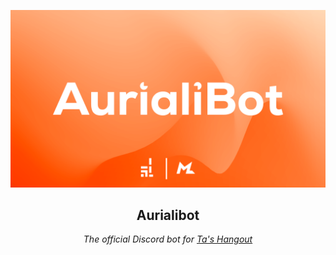 <div align="center">
  
![assets/Auri.png](/assets/AurialiBot.png)
## Aurialibot
*The official Discord bot for [Ta's Hangout](https://tashangout.vercel.app)* 
</div>